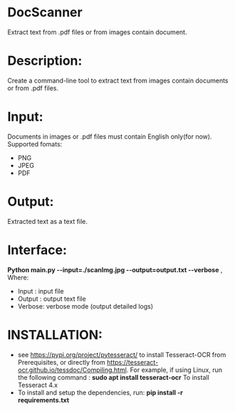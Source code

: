 # DocScanner
Extract text from .pdf files or from images contain document.
# Description:
Create a command-line tool to extract text from images contain documents or from .pdf files.
# Input:
Documents in images or .pdf files must contain English only(for now). Supported fomats:
-	PNG
-	JPEG
-	PDF
# Output:
Extracted text as a text file.
# Interface:
**Python main.py --input=./scanImg.jpg --output=output.txt --verbose** , 
Where:
-	Input : input file
-	Output : output text file
-	Verbose: verbose mode (output detailed logs)
# INSTALLATION:
- see https://pypi.org/project/pytesseract/ to install Tesseract-OCR from Prerequisites, or directly from https://tesseract-ocr.github.io/tessdoc/Compiling.html. For example, if using Linux, run the following command : **sudo apt install tesseract-ocr** To install Tesseract 4.x
-	To install and setup the dependencies, run:  **pip install -r requirements.txt**
